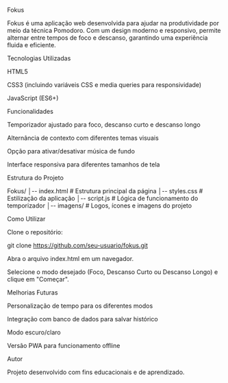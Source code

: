 Fokus

Fokus é uma aplicação web desenvolvida para ajudar na produtividade por meio da técnica Pomodoro. Com um design moderno e responsivo, permite alternar entre tempos de foco e descanso, garantindo uma experiência fluida e eficiente.

Tecnologias Utilizadas

HTML5

CSS3 (incluindo variáveis CSS e media queries para responsividade)

JavaScript (ES6+)

Funcionalidades

Temporizador ajustado para foco, descanso curto e descanso longo

Alternância de contexto com diferentes temas visuais

Opção para ativar/desativar música de fundo

Interface responsiva para diferentes tamanhos de tela

Estrutura do Projeto

Fokus/
│-- index.html      # Estrutura principal da página
│-- styles.css      # Estilização da aplicação
│-- script.js       # Lógica de funcionamento do temporizador
│-- imagens/        # Logos, ícones e imagens do projeto

Como Utilizar

Clone o repositório:

git clone https://github.com/seu-usuario/fokus.git

Abra o arquivo index.html em um navegador.

Selecione o modo desejado (Foco, Descanso Curto ou Descanso Longo) e clique em "Começar".

Melhorias Futuras

Personalização de tempo para os diferentes modos

Integração com banco de dados para salvar histórico

Modo escuro/claro

Versão PWA para funcionamento offline

Autor

Projeto desenvolvido com fins educacionais e de aprendizado.

